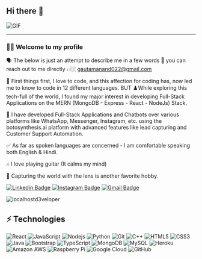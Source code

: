 ## Hi there 👋

<img src='profile-gif.gif' alt='GIF'>

---

### 👋🏼 Welcome to my profile

🗣️ The below is just an attempt to describe me in a few words
📧 you can reach out to me directly 👉🏼 gautamanand022@gmail.com

🌌 First things first, I love to code, and this affection for coding has,
now led me to know to code in 12 different languages.
BUT
♟️While exploring this tech-full of the world, I found my major interest in developing Full-Stack Applications on the MERN (MongoDB - Express - React - NodeJs) Stack.

🤖 I have developed Full-Stack Applications and Chatbots over various platforms like WhatsApp, Messenger, Instagram, etc. using the botosynthesis.ai platform with advanced features like lead capturing and Customer Support Automation.

✅ As far as spoken languages are concerned - I am comfortable speaking both English & Hindi.

🎶 I love playing guitar (It calms my mind)

📸 Capturing the world with the lens is another favorite hobby.

[![Linkedin Badge](https://img.shields.io/badge/-Gautam%20Anand-blue?style=flat-square&logo=Linkedin&logoColor=white&link=https://www.linkedin.com/in/gautam-anand16/)](https://www.linkedin.com/in/gautam-anand16/)
[![Instagram Badge](https://img.shields.io/badge/-localhostdeveloper-purple?style=flat-square&logo=instagram&logoColor=white&link=https://instagram.com/localhostdeveloper/)](https://instagram.com/gautamsaysfml)
[![Gmail Badge](https://img.shields.io/badge/-gautamanand022@gmail.com-c14438?style=flat-square&logo=Gmail&logoColor=white&link=mailto:gautamanand022@gmail.com)](mailto:gautamanand022@gmail.com)

<p align="left"> <img src="https://komarev.com/ghpvc/?username=localhostd3veloper&label=Profile%20views&color=0e75b6&style=flat" alt="localhostd3veloper" /> </p>

## ⚡ Technologies

![React](https://img.shields.io/badge/-React-black?style=flat-square&logo=react)
![JavaScript](https://img.shields.io/badge/-JavaScript-black?style=flat-square&logo=javascript)
![Nodejs](https://img.shields.io/badge/-Nodejs-black?style=flat-square&logo=Node.js)
![Python](https://img.shields.io/badge/-Python-black?style=flat-square&logo=Python)
![Git](https://img.shields.io/badge/-Git-black?style=flat-square&logo=git)
![C++](https://img.shields.io/badge/-C++-00599C?style=flat-square&logo=c)
![HTML5](https://img.shields.io/badge/-HTML5-E34F26?style=flat-square&logo=html5&logoColor=white)
![CSS3](https://img.shields.io/badge/-CSS3-1572B6?style=flat-square&logo=css3)
![Java](https://img.shields.io/badge/-java-E34A86?style=flat-square&logo=java)
![Bootstrap](https://img.shields.io/badge/-Bootstrap-563D7C?style=flat-square&logo=bootstrap)
![TypeScript](https://img.shields.io/badge/-TypeScript-007ACC?style=flat-square&logo=typescript)
![MongoDB](https://img.shields.io/badge/-MongoDB-black?style=flat-square&logo=mongodb)
![MySQL](https://img.shields.io/badge/-MySQL-black?style=flat-square&logo=mysql)
![Heroku](https://img.shields.io/badge/-Heroku-430098?style=flat-square&logo=heroku)
![Amazon AWS](https://img.shields.io/badge/Amazon%20AWS-232F3E?style=flat-square&logo=amazon-aws)
![Raspberry Pi](https://img.shields.io/badge/-Raspberry%20Pi-C51A4A?style=flat-square&logo=Raspberry-Pi)
![Google Cloud](https://img.shields.io/badge/Google%20Cloud-black?style=flat-square&logo=google-cloud)
![GitHub](https://img.shields.io/badge/-GitHub-181717?style=flat-square&logo=github)
